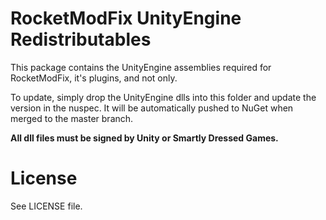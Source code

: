 # RocketModFix UnityEngine Redistributables

This package contains the UnityEngine assemblies required for RocketModFix, it's plugins, and not only.

To update, simply drop the UnityEngine dlls into this folder and update the version in the nuspec. It will be automatically pushed to NuGet when merged to the master branch.

**All dll files must be signed by Unity or Smartly Dressed Games.**

# License
See LICENSE file.